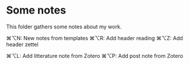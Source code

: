 # Some notes

This folder gathers some notes about my work.


⌘⌥N: New notes from templates
⌘⌥R: Add header reading
⌘⌥Z: Add header zettel

⌘⌥L: Add litterature note from Zotero
⌘⌥P: Add post note from Zotero
